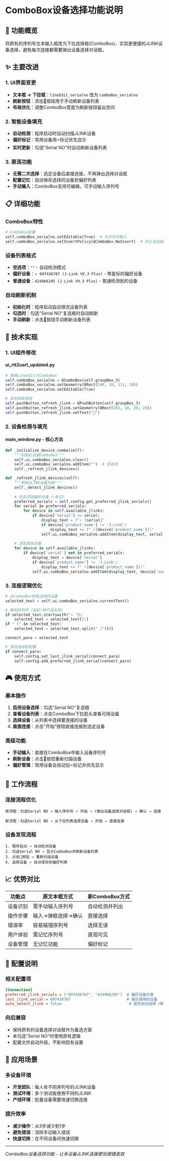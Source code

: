 # ComboBox设备选择功能说明

## 🎯 功能概览

将原有的序列号文本输入框改为下拉选择框(ComboBox)，实现更便捷的JLINK设备选择，避免每次连接都需要弹出设备选择对话框。

## ✨ 主要改进

### 1. UI界面变更
- **文本框 → 下拉框**：`lineEdit_serialno` 改为 `comboBox_serialno`
- **刷新按钮**：添加🔄按钮用于手动刷新设备列表
- **布局优化**：调整ComboBox宽度为刷新按钮留出空间

### 2. 智能设备填充
- **自动检测**：程序启动时自动扫描JLINK设备
- **偏好标记**：常用设备用⭐标记优先显示
- **实时更新**：勾选"Serial NO"时自动刷新设备列表

### 3. 直连功能
- **无需二次选择**：选定设备后直接连接，不再弹出选择对话框
- **配置记忆**：自动保存选择的设备到偏好列表
- **手动输入**：ComboBox支持可编辑，可手动输入序列号

## 📋 详细功能

### ComboBox特性
```python
# ComboBox配置
self.comboBox_serialno.setEditable(True)  # 允许手动输入
self.comboBox_serialno.setInsertPolicy(QComboBox.NoInsert)  # 防止自动插入
```

### 设备列表格式
- **空选项**：`""` - 自动检测模式
- **偏好设备**：`⭐ 697436767 (J-Link V9.3 Plus)` - 带星标的偏好设备
- **普通设备**：`424966295 (J-Link V9.3 Plus)` - 普通检测到的设备

### 自动刷新机制
- **初始化时**：程序启动自动填充设备列表
- **勾选时**：勾选"Serial NO"复选框时自动刷新
- **手动刷新**：点击🔄按钮手动刷新设备列表

## 🔧 技术实现

### 1. UI组件修改

#### ui_rtt2uart_updated.py
```python
# 替换LineEdit为ComboBox
self.comboBox_serialno = QComboBox(self.groupBox_3)
self.comboBox_serialno.setGeometry(QRect(240, 18, 111, 20))
self.comboBox_serialno.setEditable(True)

# 添加刷新按钮
self.pushButton_refresh_jlink = QPushButton(self.groupBox_3)
self.pushButton_refresh_jlink.setGeometry(QRect(355, 18, 20, 20))
self.pushButton_refresh_jlink.setText("🔄")
```

### 2. 设备检测与填充

#### main_window.py - 核心方法
```python
def _initialize_device_combo(self):
    """初始化设备ComboBox"""
    self.ui.comboBox_serialno.clear()
    self.ui.comboBox_serialno.addItem("")  # 空选项
    self._refresh_jlink_devices()

def _refresh_jlink_devices(self):
    """刷新JLINK设备列表"""
    self._detect_jlink_devices()
    
    # 优先添加偏好设备（⭐标记）
    preferred_serials = self.config.get_preferred_jlink_serials()
    for serial in preferred_serials:
        for device in self.available_jlinks:
            if device['serial'] == serial:
                display_text = f"⭐ {serial}"
                if device['product_name'] != 'J-Link':
                    display_text += f" ({device['product_name']})"
                self.ui.comboBox_serialno.addItem(display_text, serial)
    
    # 添加其他设备
    for device in self.available_jlinks:
        if device['serial'] not in preferred_serials:
            display_text = device['serial']
            if device['product_name'] != 'J-Link':
                display_text += f" ({device['product_name']})"
            self.ui.comboBox_serialno.addItem(display_text, device['serial'])
```

### 3. 连接逻辑优化
```python
# 从ComboBox获取选择的设备
selected_text = self.ui.comboBox_serialno.currentText()

# 解析序列号（去除⭐和产品名称）
if selected_text.startswith("⭐ "):
    selected_text = selected_text[2:]
if " (" in selected_text:
    selected_text = selected_text.split(" (")[0]

connect_para = selected_text

# 保存选择到配置
if connect_para:
    self.config.set_last_jlink_serial(connect_para)
    self.config.add_preferred_jlink_serial(connect_para)
```

## 🎮 使用方式

### 基本操作
1. **启用设备选择**：勾选"Serial NO"复选框
2. **查看设备列表**：点击ComboBox下拉箭头查看可用设备
3. **选择设备**：从列表中选择要连接的设备
4. **直接连接**：点击"开始"按钮直接连接到选定设备

### 高级功能
- **手动输入**：直接在ComboBox中输入设备序列号
- **刷新设备**：点击🔄按钮重新扫描设备
- **偏好管理**：常用设备会自动加⭐标记并优先显示

## 🔄 工作流程

### 连接流程优化
```
原流程：勾选Serial NO → 输入序列号 → 开始 → (弹出设备选择对话框) → 确认 → 连接

新流程：勾选Serial NO → 从下拉列表选择设备 → 开始 → 直接连接
```

### 设备发现流程
```
1. 程序启动 → 自动检测设备
2. 勾选Serial NO → 显示ComboBox并刷新设备列表
3. 点击🔄按钮 → 重新扫描设备
4. 选择设备 → 自动保存到偏好列表
```

## 📈 优势对比

| 功能点 | 原文本框方式 | 新ComboBox方式 |
|--------|------------|--------------|
| 设备识别 | 需手动输入序列号 | 自动检测并列出 |
| 操作步骤 | 输入→弹框选择→确认 | 直接选择 |
| 错误率 | 容易输错序列号 | 选择无误 |
| 用户体验 | 需记忆序列号 | 直观可见 |
| 设备管理 | 无记忆功能 | 偏好标记 |

## 🔧 配置说明

### 相关配置项
```ini
[Connection]
preferred_jlink_serials = ["697436767", "424966295"]  # 偏好设备列表
last_jlink_serial = 697436767                         # 最后使用的设备
auto_select_jlink = false                              # 是否自动选择（保留原逻辑）
```

### 向后兼容
- 保持原有的设备选择对话框作为备选方案
- 未勾选"Serial NO"时使用原有逻辑
- 配置文件自动升级，不影响现有设置

## 🎯 应用场景

### 多设备环境
- **开发团队**：每人有不同序列号的JLINK设备
- **测试环境**：多个测试板使用不同的JLINK
- **产线环境**：批量设备需要快速切换连接

### 提升效率
- **减少操作**：从3步减少到1步
- **避免错误**：消除手动输入错误
- **快速切换**：在不同设备间快速切换

---

*ComboBox设备选择功能 - 让多设备JLINK连接更加便捷高效*
